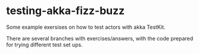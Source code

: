 # testing-akka-fizz-buzz
Some example exersises on how to test actors with akka TestKit.

There are several branches with exercises/answers, with the code prepared for trying different test set ups. 
